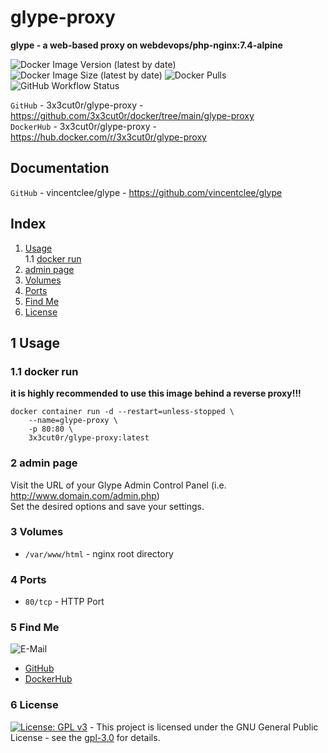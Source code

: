 # glype-proxy

**glype - a web-based proxy on webdevops/php-nginx:7.4-alpine**

![Docker Image Version (latest by date)](https://img.shields.io/docker/v/3x3cut0r/glype-proxy)
![Docker Image Size (latest by date)](https://img.shields.io/docker/image-size/3x3cut0r/glype-proxy)
![Docker Pulls](https://img.shields.io/docker/pulls/3x3cut0r/glype-proxy)
![GitHub Workflow Status](https://img.shields.io/github/workflow/status/3x3cut0r/docker/build%20glype-proxy)

`GitHub` - 3x3cut0r/glype-proxy - https://github.com/3x3cut0r/docker/tree/main/glype-proxy  
`DockerHub` - 3x3cut0r/glype-proxy - https://hub.docker.com/r/3x3cut0r/glype-proxy  

## Documentation

`GitHub` - vincentclee/glype - https://github.com/vincentclee/glype  

## Index

1. [Usage](#usage)  
  1.1 [docker run](#dockerrun)  
2. [admin page](#admin-page)  
3. [Volumes](#volumes)  
4. [Ports](#ports)  
5. [Find Me](#findme)  
6. [License](#license)  

## 1 Usage <a name="usage"></a>

### 1.1 docker run <a name="dockerrun"></a>

**it is highly recommended to use this image behind a reverse proxy!!!**  
```shell
docker container run -d --restart=unless-stopped \
    --name=glype-proxy \
    -p 80:80 \
    3x3cut0r/glype-proxy:latest
```

### 2 admin page <a name="admin-page"></a>
Visit the URL of your Glype Admin Control Panel (i.e. http://www.domain.com/admin.php)  
Set the desired options and save your settings.  

### 3 Volumes <a name="volumes"></a>

* `/var/www/html` - nginx root directory

### 4 Ports <a name="ports"></a>

* `80/tcp` - HTTP Port  

### 5 Find Me <a name="findme"></a>

![E-Mail](https://img.shields.io/badge/E--Mail-executor55%40gmx.de-red)
* [GitHub](https://github.com/3x3cut0r)
* [DockerHub](https://hub.docker.com/u/3x3cut0r)

### 6 License <a name="license"></a>

[![License: GPL v3](https://img.shields.io/badge/License-GPLv3-blue.svg)](https://www.gnu.org/licenses/gpl-3.0) - This project is licensed under the GNU General Public License - see the [gpl-3.0](https://www.gnu.org/licenses/gpl-3.0.en.html) for details.

